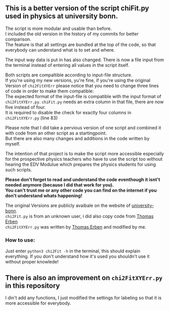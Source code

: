 ## This is a better version of the script chiFit.py used in physics at university bonn.

The script is more modular and usable than before.  
I included the old version in the history of my commits for better comparison.  
The feature is that all settings are bundled at the top of the code, so that everybody can understand what is to set and where. 

The input way data is put in has also changed. There is now a file input from the terminal instead of entering all values in the script itself.  

Both scripts are compaltible according to input-file structure.  
If you're using my new versions, yu're fine, if you're using the original Version of `chi2FitXYErr` please notice that you need to change three lines of code in order to make them compatible:  
The expected format of the input-file is compatible with the input format of `chi2FitXYErr.py`. `chiFit.py` needs an extra column in that file, there are now five instead of four.  
It is required to disable the check for exactly four columns in `chi2FitXYErr.py` (line 83)   

Please note that I did take a pervious version of one script and combined it with code from an other script as a startingpoint.  
But there are also many changes and additions in the code written by myself.  

The intention of that project is to make the script more accessible especially for the prospective physics teachers who have to use the script too without hearing the EDV Modulue which prepares the physics students for using such scripts.  

**Please don't forget to read and understand the code eventhough it isnt't needed anymore (because I did that work for you).  
You can't trust me or any other code you can find on the internet if you don't understand whats happening!**

The original Versions are publicly avaibale on the website of [university-bonn](https://www.praktika.physik.uni-bonn.de/module/physik261).  
`chi2Fit.py` is from an unknown user, i did also copy code from [Thomas Erben](https://github.com/terben)  
`chi2FitXYErr.py` was written by [Thomas Erben](https://github.com/terben) and modified by me.  

### How to use:
Just enter `python3 chi2Fit -h` in the terminal, this should explain everything. If you don't understand how it's used you shouldn't use it without proper knowlede!

## There is also an improvement on `chi2FitXYErr.py` in this repository
I din't add any functions, I just modified the settings for labeling so that it is more accessible for everybody.  
